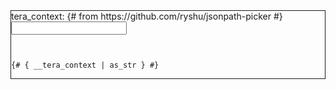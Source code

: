 <div title="tera_context" style="border: solid 1px;">
<span>tera_context:</span>
<link rel="stylesheet" href="/jsonpath-picker.min.css" />
<script type="text/javascript" src="/jsonpath-picker.min.js"></script>
{# from https://github.com/ryshu/jsonpath-picker #}

<div id="dests" type="text"></div>
<div id="treeview">
<input class="path" type="text">
<pre id="json-renderer"></pre>
</div>

<script type="text/javascript">
let data = {{ __tera_context | as_str }};
source = document.querySelector('#json-renderer');
dest = document.querySelectorAll('.path');
JPPicker.render(source, data, dest, {outputCollapsed:true});
document.querySelector("div#treeview a").click();

</script>
<pre><code>
{# { __tera_context | as_str } #}
</code></pre>
</div>
